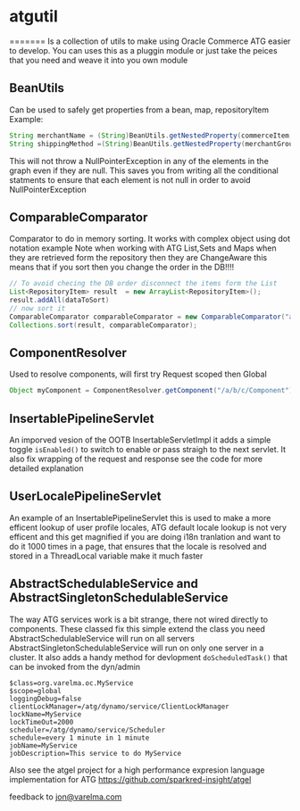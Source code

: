 # atgutil
=======
Is a collection of utils to make using Oracle Commerce ATG easier to develop.
You can uses this as a pluggin module or just take the peices that you need and weave it into you own module

## BeanUtils
Can be used to safely get properties from a bean, map, repositoryItem
Example: 
```java
String merchantName = (String)BeanUtils.getNestedProperty(commerceItem,"auxiliaryData.catalogRef.merchant.merchantName"); 
String shippingMethod =(String)BeanUtils.getNestedProperty(merchantGroup,"commerceItems[0].shippingGroupRelationships[0].shippingGroup.shippingMethod"); 
```
This will not throw a NullPointerException in any of the elements in the graph even if they are null. This saves you from writing all the conditional statments to ensure that each element is not null in order to avoid NullPointerException

## ComparableComparator
Comparator to do in memory sorting.
It works with complex object using dot notation 
example 
Note when working with ATG List,Sets and Maps when they are retrieved form the repository then they are ChangeAware this means that if you sort then you change the order in the DB!!!!
  

```java
// To avoid checing the DB order disconnect the items form the List
List<RepositoryItem> result  = new ArrayList<RepositoryItem>();
result.addAll(dataToSort)
// now sort it 
ComparableComparator comparableComparator = new ComparableComparator("a.b.c");
Collections.sort(result, comparableComparator);
```
## ComponentResolver 
Used to resolve components, will first try Request scoped then Global
```java
Object myComponent = ComponentResolver.getComponent("/a/b/c/Component");
```

## InsertablePipelineServlet
An imporved vesion of the OOTB InsertableServletImpl it adds a simple toggle  ``` isEnabled() ``` to switch to enable or pass straigh to the next servlet.
It also fix wrapping of the request and response see the code for more detailed explanation 

## UserLocalePipelineServlet
An example of an InsertablePipelineServlet this is used to make a more efficent lookup of user profile locales, ATG default locale lookup is not very efficent and this get magnified if you are doing i18n tranlation and want to do it 1000 times in a page, that ensures that the locale is resolved and stored in a ThreadLocal variable make it much faster




## AbstractSchedulableService and AbstractSingletonSchedulableService
The way ATG services work is a bit strange, there not wired directly to components. These classed fix this simple extend the class you need AbstractSchedulableService will run on all servers AbstractSingletonSchedulableService will run on only one server in a cluster. 
It also adds a handy method for devlopment ```doScheduledTask()``` that can be invoked from the dyn/admin


```
$class=org.varelma.oc.MyService
$scope=global
loggingDebug=false
clientLockManager=/atg/dynamo/service/ClientLockManager
lockName=MyService
lockTimeOut=2000
scheduler=/atg/dynamo/service/Scheduler
schedule=every 1 minute in 1 minute
jobName=MyService
jobDescription=This service to do MyService
```

Also see the atgel project for a high performance expresion language implementation for ATG https://github.com/sparkred-insight/atgel

feedback to jon@varelma.com




